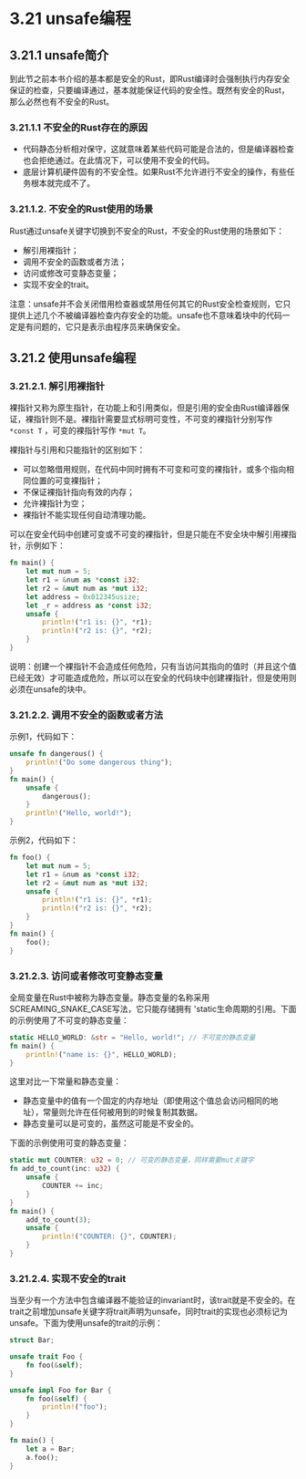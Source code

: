 # 3.21 unsafe编程

## 3.21.1 unsafe简介

到此节之前本书介绍的基本都是安全的Rust，即Rust编译时会强制执行内存安全保证的检查，只要编译通过，基本就能保证代码的安全性。既然有安全的Rust，那么必然也有不安全的Rust。

### 3.21.1.1 不安全的Rust存在的原因

- 代码静态分析相对保守，这就意味着某些代码可能是合法的，但是编译器检查也会拒绝通过。在此情况下，可以使用不安全的代码。
- 底层计算机硬件固有的不安全性。如果Rust不允许进行不安全的操作，有些任务根本就完成不了。

### 3.21.1.2. 不安全的Rust使用的场景

Rust通过unsafe关键字切换到不安全的Rust，不安全的Rust使用的场景如下：
- 解引用裸指针；
- 调用不安全的函数或者方法；
- 访问或修改可变静态变量；
- 实现不安全的trait。

注意：unsafe并不会关闭借用检查器或禁用任何其它的Rust安全检查规则，它只提供上述几个不被编译器检查内存安全的功能。unsafe也不意味着块中的代码一定是有问题的，它只是表示由程序员来确保安全。

## 3.21.2 使用unsafe编程

### 3.21.2.1. 解引用裸指针

裸指针又称为原生指针，在功能上和引用类似，但是引用的安全由Rust编译器保证，裸指针则不是。裸指针需要显式标明可变性，不可变的裸指针分别写作 ``*const T`` ，可变的裸指针写作 ``*mut T``。


裸指针与引用和只能指针的区别如下：
- 可以忽略借用规则，在代码中同时拥有不可变和可变的裸指针，或多个指向相同位置的可变裸指针；
- 不保证裸指针指向有效的内存；
- 允许裸指针为空；
- 裸指针不能实现任何自动清理功能。

可以在安全代码中创建可变或不可变的裸指针，但是只能在不安全块中解引用裸指针，示例如下：

```rust
fn main() {
    let mut num = 5;
    let r1 = &num as *const i32;
    let r2 = &mut num as *mut i32;
    let address = 0x012345usize;
    let _r = address as *const i32;
    unsafe {
        println!("r1 is: {}", *r1);
        println!("r2 is: {}", *r2);
    }
}
```

说明：创建一个裸指针不会造成任何危险，只有当访问其指向的值时（并且这个值已经无效）才可能造成危险，所以可以在安全的代码块中创建裸指针，但是使用则必须在unsafe的块中。

### 3.21.2.2. 调用不安全的函数或者方法

示例1，代码如下：

```rust
unsafe fn dangerous() {
    println!("Do some dangerous thing");
}
fn main() {
    unsafe {
        dangerous();
    }
    println!("Hello, world!");
}
```

示例2，代码如下：
```rust
fn foo() {
    let mut num = 5;
    let r1 = &num as *const i32;
    let r2 = &mut num as *mut i32;
    unsafe {
        println!("r1 is: {}", *r1);
        println!("r2 is: {}", *r2);
    }
}
fn main() {
    foo();
}
```

### 3.21.2.3. 访问或者修改可变静态变量

全局变量在Rust中被称为静态变量。静态变量的名称采用SCREAMING_SNAKE_CASE写法，它只能存储拥有 'static生命周期的引用。下面的示例使用了不可变的静态变量：

```rust
static HELLO_WORLD: &str = "Hello, world!"; // 不可变的静态变量
fn main() {
    println!("name is: {}", HELLO_WORLD);
}
```

这里对比一下常量和静态变量：

- 静态变量中的值有一个固定的内存地址（即使用这个值总会访问相同的地址），常量则允许在任何被用到的时候复制其数据。
- 静态变量可以是可变的，虽然这可能是不安全的。

下面的示例使用可变的静态变量：

```rust
static mut COUNTER: u32 = 0; // 可变的静态变量，同样需要mut关键字
fn add_to_count(inc: u32) {
    unsafe {
        COUNTER += inc;
    }
}
fn main() {
    add_to_count(3);
    unsafe {
        println!("COUNTER: {}", COUNTER);
    }
}
```

### 3.21.2.4. 实现不安全的trait

当至少有一个方法中包含编译器不能验证的invariant时，该trait就是不安全的。在trait之前增加unsafe关键字将trait声明为unsafe，同时trait的实现也必须标记为unsafe。下面为使用unsafe的trait的示例：

```rust
struct Bar;

unsafe trait Foo {
    fn foo(&self);
}

unsafe impl Foo for Bar {
    fn foo(&self) {
        println!("foo");
    }
}

fn main() {
    let a = Bar;
    a.foo();
}
```
